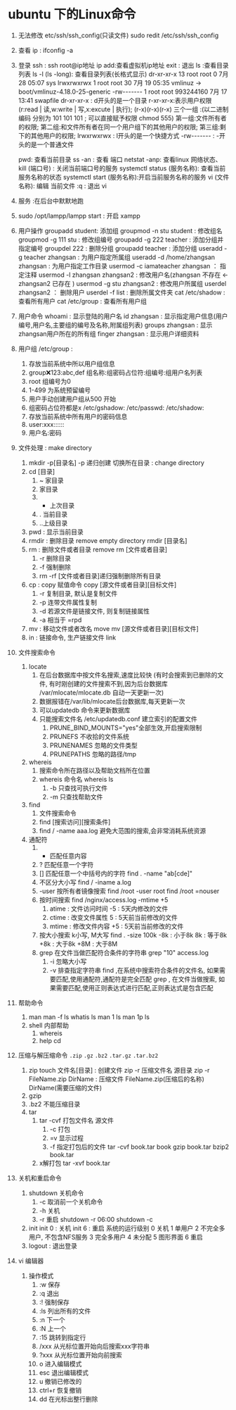 
# ubuntu 下的Linux命令
1. 无法修改 etc/ssh/ssh_config(只读文件)  sudo redit /etc/ssh/ssh_config
2. 查看 ip  : ifconfig -a
3. 登录 ssh : 
	ssh root@ip地址
	ip add:查看虚拟机ip地址
	exit : 退出
	ls :查看目录列表
	ls -l  (ls -long): 查看目录列表(长格式显示)
		dr-xr-xr-x  13 root root         0 7月  28 05:07 sys
		lrwxrwxrwx   1 root root        30 7月  19 05:35 vmlinuz -> boot/vmlinuz-4.18.0-25-generic
		-rw-------   1 root root 993244160 7月  17 13:41 swapfile
		dr-xr-xr-x : d开头的是一个目录   r-xr-xr-x:表示用户权限(r:read | 读,w:write | 写,x:excute | 执行);
			(r-x)(r-x)(r-x) 三个一组 :(以二进制编码 分别为 101 101 101 ; 可以直接赋予权限  chmod 555) 
			第一组:文件所有者的权限;
			第二组:和文件所有者在同一个用户组下的其他用户的权限;
			第三组:剩下的其他用户的权限;
		lrwxrwxrwx :  l开头的是一个快捷方式
		-rw------- : -开头的是一个普通文件
		
	pwd: 查看当前目录
	ss -an : 查看 端口
	netstat -anp: 查看linux 网络状态、
	kill (端口号) : 关闭当前端口号的服务
	systemctl status (服务名称): 查看当前服务名称的状态
	systemctl start (服务名称):开启当前服务名称的服务
	vi (文件名称): 编辑 当前文件
		:q : 退出 vi
4. 服务 :在后台中默默地跑
5. sudo /opt/lampp/lampp start :  开启 xampp
6. 用户操作
	groupadd student: 添加组
	groupmod -n stu student : 修改组名
	groupmod -g 111 stu : 修改组编号
	groupadd -g 222 teacher : 添加分组并指定编号
	groupdel 222 : 删除分组
	groupadd teacher : 添加分组
	useradd -g teacher zhangsan : 为用户指定所属组
	useradd -d /home/zhangsan zhangsan : 为用户指定工作目录
	usermod -c iamateacher zhangsan ： 指定注释
	usermod -l zhangsan zhangsan2 : 修改用户名(zhangsan 不存在 <- zhangsan2 已存在 )
	usermod -g stu zhangsan2 : 修改用户所属组
	userdel zhangsan2 ： 删除用户
	userdel -f list : 删除所属文件夹
	cat /etc/shadow : 查看所有用户
	cat /etc/group : 查看所有用户组
7. 用户命令
	whoami : 显示登陆的用户名
	id zhangsan : 显示指定用户信息(用户编号,用户名,主要组的编号及名称,附属组列表)
	groups zhangsan : 显示zhangsan用户所在的所有组
	finger zhangsan : 显示用户详细资料
8. 用户组
	/etc/group : 
	1. 存放当前系统中所以用户组信息
	2. group:x:123:abc,def
		组名称:组密码占位符:组编号:组用户名列表
	3. root 组编号为0 
	4. 1-499 为系统预留编号
	5. 用户手动创建用户组从500 开始
	6. 组密码占位符都是x
	/etc/gshadow:
	/etc/passwd:
	/etc/shadow:
	1. 存放当前系统中所有用户的密码信息
	2. user:xxx::::::
	3. 用户名:密码
9. 文件处理 : make directory
	1. mkdir -p[目录名]
		-p 递归创建
	切换所在目录 : change directory
	2. cd [目录]
		1. ~ 家目录
		2. 家目录
		3. - 上次目录
		4. . 当前目录
		5. ..上级目录
	3. pwd : 显示当前目录
	4. rmdir : 删除目录 remove empty directory
		rmdir [目录名]
	5. rm : 删除文件或者目录 remove
		rm [文件或者目录]
		1. -r 删除目录
		2. -f 强制删除
		3. rm -rf [文件或者目录]递归强制删除所有目录
	6. cp : copy 赋值命令
		copy [源文件或者目录][目标文件]
		1. -r 复制目录, 默认是复制文件
		2. -p 连带文件属性复制
		3. -d 若源文件是链接文件, 则复制链接属性
		4. -a 相当于 =rpd
	7. mv : 移动文件或者改名 move
		mv [源文件或者目录][目标文件]
	8. in : 链接命令, 生产链接文件 link
10. 文件搜索命令
	1. locate
		1. 在后台数据库中按文件名搜索,速度比较快 (有时会搜索到已删除的文件, 有时刚创建的文件搜索不到,因为后台数据库 /var/mlocate/mlocate.db 自动一天更新一次)
		2. 数据报错在/var/lib/mlocate后台数据库,每天更新一次
		3. 可以updatedb 命令来更新数据库
		4. 只能搜索文件名
			/etc/updatedb.conf
			建立索引的配置文件
			1. PRUNE_BIND_MOUNTS="yes"全部生效,开启搜索限制
			2. PRUNEFS 不收拾的文件系统
			3. PRUNENAMES 忽略的文件类型
			4. PRUNEPATHS 忽略的路径/tmp
	2. whereis
		1. 搜索命令所在路径以及帮助文档所在位置
		2. whereis 命令名
			whereis ls
			1. -b 只查找可执行文件
			2. -m 只查找帮助文件
	3. find 
		1. 文件搜索命令
		2. find [搜索访问][搜索条件]
		3. find / -name aaa.log 避免大范围的搜索,会非常消耗系统资源
	4. 通配符
		1. * 匹配任意内容
		2. ? 匹配任意一个字符
		3. [] 匹配任意一个中括号内的字符
			find . -name "ab[cde]"
		4. 不区分大小写
			find / -iname a.log
		5. -user 按所有者镜像搜索
			find /root -user root
			find /root =nouser
		6. 按时间搜索
			find /nginx/access.log -mtime +5
			1. atime : 文件访问时间  -5 : 5天内修改的文件
			2. ctime : 改变文件属性	 5 : 5天前当前修改的文件
			3. mtime : 修改文件内容	 +5 : 5天前当前修改的文件
		7. 按大小搜索
			k小写, M大写
			find . -size 100k
			-8k : 小于8k
			8k : 等于8k
			+8k : 大于8k
			+8M : 大于8M
		8. grep
			在文件当做匹配符合条件的字符串
			grep "10" access.log
			1. -i 忽略大小写
			2. -v 排查指定字符串
			find ,在系统中搜索符合条件的文件名, 如果需要匹配,使用通配符,通配符是完全匹配
			grep , 在文件当做搜索, 如果需要匹配,使用正则表达式进行匹配,正则表达式是包含匹配
11. 帮助命令
	1. man 
		man -f ls
		whatis ls
		man 1 ls
		man 1p ls
	2. shell 内部帮助
		1. whereis 
		2. help cd 
12. 压缩与解压缩命令
	`.zip` `.gz` `.bz2` `.tar.gz` `.tar.bz2`
	1. zip 
		touch 文件名[目录] : 创建文件
		zip -r 压缩文件名 源目录
		zip -r FileName.zip DirName : 压缩文件  FileName.zip(压缩后的名称) DirName(需要压缩的文件)
	2. gzip
	3. .bz2 不能压缩目录
	4. tar 
		1. tar -cvf 打包文件名 源文件
			1. -c 打包
			2. =v 显示过程
			3. -f 指定打包后的文件
			tar -cvf book.tar book
			gzip book.tar
			bzip2 book.tar
		2. x解打包
			tar -xvf book.tar
13. 关机和重启命令
	1. shutdown 关机命令
		1. -c 取消前一个关机命令
		2. -h 关机
		3. -r 重启
		shutdown -r 06:00
		shutdown -c
	2. init
		init 0 : 关机
		init 6 : 重启
		系统的运行级别
			0 关机
			1 单用户
			2 不完全多用户, 不包含NFS服务
			3 完全多用户
			4 未分配
			5 图形界面
			6 重启
	3. logout : 退出登录
14. vi 编辑器
	1. 操作模式
		1. :w 保存
		2. :q 退出
		3. :! 强制保存
		4. :ls 列出所有的文件
		5. :n 下一个
		6. :N 上一个
		7. :15 跳转到指定行
		8. /xxx 从光标位置开始向后搜索xxx字符串
		9. ?xxx 从光标位置开始向前搜索
		10. o 进入编辑模式
		11. esc 退出编辑模式
		12. u 撤销已修改的
		13. ctrl+r 恢复撤销
		14. dd 在光标出整行删除 